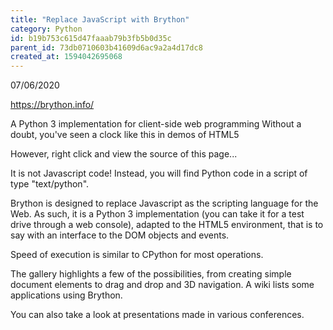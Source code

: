 ```yaml
---
title: "Replace JavaScript with Brython"
category: Python
id: b19b753c615d47faaab79b3fb5b0d35c
parent_id: 73db0710603b41609d6ac9a2a4d17dc8
created_at: 1594042695068
---
```


07/06/2020

https://brython.info/

A Python 3 implementation for client-side web programming
Without a doubt, you've seen a clock like this in demos of HTML5

However, right click and view the source of this page...

It is not Javascript code! Instead, you will find Python code in a script of type "text/python".

Brython is designed to replace Javascript as the scripting language for the Web. As such, it is a Python 3 implementation (you can take it for a test drive through a web console), adapted to the HTML5 environment, that is to say with an interface to the DOM objects and events.

Speed of execution is similar to CPython for most operations.

The gallery highlights a few of the possibilities, from creating simple document elements to drag and drop and 3D navigation. A wiki lists some applications using Brython.

You can also take a look at presentations made in various conferences.
	
    